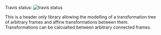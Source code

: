 Travis status: ![travis status](https://travis-ci.org/ESROCOS/tools-transformer.svg?branch=master)

This is a header only library allowing the modelling of a transformation tree of arbitrary frames and affine transformations between them. Transformations can be calcualted between arbitrary connected frames.

